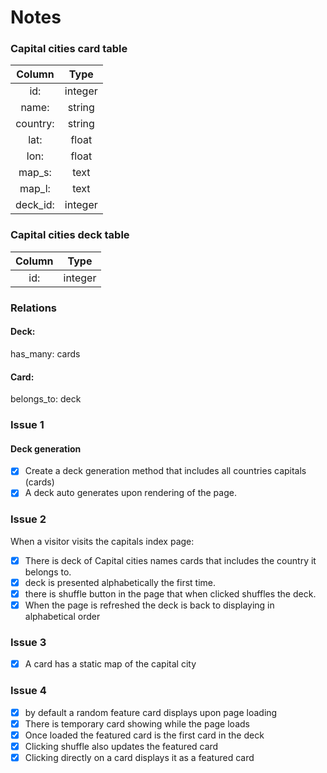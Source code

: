 # Notes

### Capital cities card table

| Column   | Type   |
| :-----:  | :----: |
| id:      | integer|
| name:    | string | 
| country: | string |
| lat:     | float  |
| lon:     | float  |
| map_s:   | text   |
| map_l:   | text   |
| deck_id: | integer|


### Capital cities deck table

| Column   | Type   |
| :------: | :----: |
| id:      | integer|

### Relations

#### Deck:

has_many: cards

#### Card:

belongs_to: deck

### Issue 1

#### Deck generation

 - [x] Create a deck generation method that includes all countries capitals (cards)
 - [x] A deck auto generates upon rendering of the page.

### Issue 2

When a visitor visits the capitals index page:
- [x] There is deck of Capital cities names cards that includes the country it belongs to.
- [x] deck is presented alphabetically the first time.
- [x] there is shuffle button in the page that when clicked shuffles the deck.
- [x] When the page is refreshed the deck is back to displaying in alphabetical order

### Issue 3

- [x] A card has a static map of the capital city

### Issue 4

- [x] by default a random feature card displays upon page loading
- [x] There is temporary card showing while the page loads
- [x] Once loaded the featured card is the first card in the deck
- [x] Clicking shuffle also updates the featured card
- [x] Clicking directly on a card displays it as a featured card
